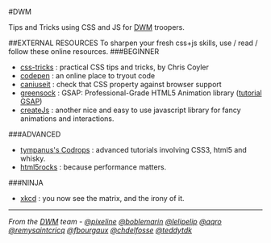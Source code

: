 #DWM

Tips and Tricks  using CSS and JS for [DWM](http://dwm.re) troopers.

##EXTERNAL RESOURCES
To sharpen your fresh css+js skills, use / read / follow these online resources.
###BEGINNER
- [css-tricks](http://css-tricks.com/)  : practical CSS tips and tricks, by Chris Coyler
- [codepen](http://codepen.io/) : an online place to tryout code
- [caniuseit](http://caniuse.com/) : check that CSS property against browser support
- [greensock](http://www.greensock.com/gsap-js/) : GSAP: Professional-Grade HTML5 Animation library ([tutorial GSAP](https://www.greensock.com/jump-start-js/#animate-multiple-properties))
- [createJs](http://createjs.com) : another nice and easy to use javascript library for fancy animations and interactions.

###ADVANCED
- [tympanus's Codrops](http://tympanus.net/codrops/) : advanced tutorials involving CSS3, html5 and whisky.
- [html5rocks](http://updates.html5rocks.com/2014/01/Chrome-Dev-Summit-Performance-Summary) : because performance matters.

###NINJA

- [xkcd](http://xkcd.com/) : you now see the matrix, and the irony of it.

-------------

_From the [DWM](http://dwm.re) team - [@pixeline](https://twitter.com/pixeline) [@boblemarin](https://twitter.com/boblemarin) [@lelipelip](https://twitter.com/lelipelip) [@aqro](https://twitter.com/aqro) [@remysaintcricq](https://twitter.com/remysaintcricq) [@fbourgaux](https://twitter.com/fbourgaux) [@chdelfosse](https://twitter.com/chdelfosse) [@teddytdk](https://twitter.com/teddytdk)_
